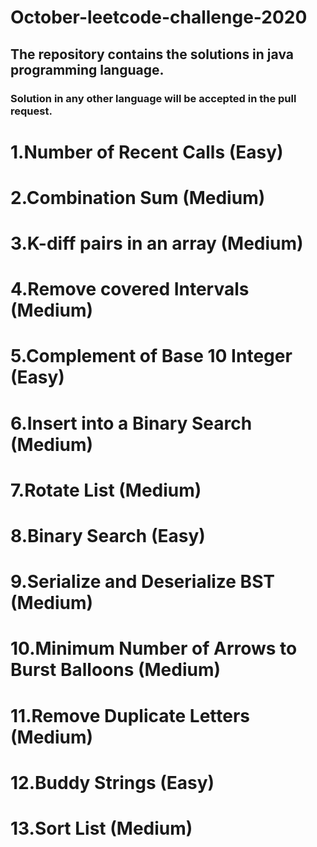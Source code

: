 # October-leetcode-challenge-2020
## The repository contains the solutions in java programming language.
### Solution in any other language will be accepted in the pull request.
# 1.Number of Recent Calls         (Easy)
# 2.Combination Sum                (Medium)         
# 3.K-diff pairs in an array       (Medium)
# 4.Remove covered Intervals       (Medium)
# 5.Complement of Base 10 Integer  (Easy)
# 6.Insert into a Binary Search   (Medium)
# 7.Rotate List                   (Medium)
# 8.Binary Search                 (Easy)
# 9.Serialize and Deserialize BST (Medium)
# 10.Minimum Number of Arrows to Burst Balloons (Medium)
# 11.Remove Duplicate Letters  (Medium)
# 12.Buddy Strings                (Easy)    
# 13.Sort List                 (Medium)
